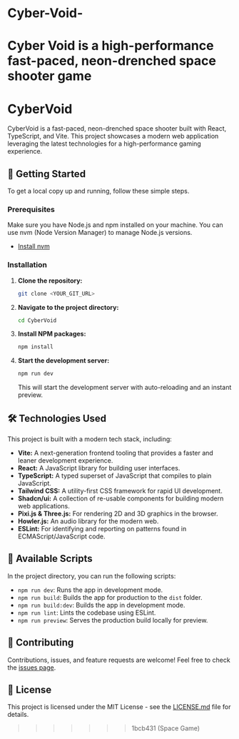 # Cyber-Void-
Cyber Void is a high-performance fast-paced, neon-drenched space shooter game
=======
# CyberVoid

CyberVoid is a fast-paced, neon-drenched space shooter built with React, TypeScript, and Vite. This project showcases a modern web application leveraging the latest technologies for a high-performance gaming experience.

## 🚀 Getting Started

To get a local copy up and running, follow these simple steps.

### Prerequisites

Make sure you have Node.js and npm installed on your machine. You can use nvm (Node Version Manager) to manage Node.js versions.

- [Install nvm](https://github.com/nvm-sh/nvm#installing-and-updating)

### Installation

1. **Clone the repository:**

   ```sh
   git clone <YOUR_GIT_URL>
   ```

2. **Navigate to the project directory:**

   ```sh
   cd CyberVoid
   ```

3. **Install NPM packages:**

   ```sh
   npm install
   ```

4. **Start the development server:**

   ```sh
   npm run dev
   ```

   This will start the development server with auto-reloading and an instant preview.

## 🛠️ Technologies Used

This project is built with a modern tech stack, including:

- **Vite:** A next-generation frontend tooling that provides a faster and leaner development experience.
- **React:** A JavaScript library for building user interfaces.
- **TypeScript:** A typed superset of JavaScript that compiles to plain JavaScript.
- **Tailwind CSS:** A utility-first CSS framework for rapid UI development.
- **Shadcn/ui:** A collection of re-usable components for building modern web applications.
- **Pixi.js & Three.js:** For rendering 2D and 3D graphics in the browser.
- **Howler.js:** An audio library for the modern web.
- **ESLint:** For identifying and reporting on patterns found in ECMAScript/JavaScript code.

## 📜 Available Scripts

In the project directory, you can run the following scripts:

- `npm run dev`: Runs the app in development mode.
- `npm run build`: Builds the app for production to the `dist` folder.
- `npm run build:dev`: Builds the app in development mode.
- `npm run lint`: Lints the codebase using ESLint.
- `npm run preview`: Serves the production build locally for preview.

## 🤝 Contributing

Contributions, issues, and feature requests are welcome! Feel free to check the [issues page](https://github.com/your-username/CyberVoid/issues).

## 📄 License

This project is licensed under the MIT License - see the [LICENSE.md](LICENSE.md) file for details.
>>>>>>> 1bcb431 (Space Game)
